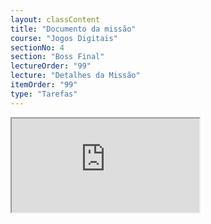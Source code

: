 ```yaml
---
layout: classContent
title: "Documento da missão"
course: "Jogos Digitais"
sectionNo: 4
section: "Boss Final"
lectureOrder: "99"
lecture: "Detalhes da Missão"
itemOrder: "99"
type: "Tarefas"
---
```


<iframe src="https://docs.google.com/document/d/e/2PACX-1vTGvH6SdrL--Cb47DXeSzqaCuTHM9tZlwaP6-rTrFg-sN1IOET0gyaJKm_lDnISWVM_3jXbZ_hWlq_5/pub?embedded=true"></iframe>
